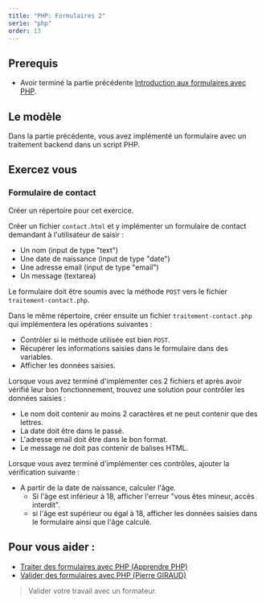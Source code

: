 ```yaml
---
title: "PHP: Formulaires 2"
serie: "php"
order: 13
---
```


## Prerequis

- Avoir terminé la partie précédente [Introduction aux formulaires avec PHP](./formulaires-intro).

## Le modèle

Dans la partie précédente, vous avez implémenté un formulaire avec un traitement backend dans un script PHP.



## Exercez vous

### Formulaire de contact

Créer un répertoire pour cet exercice.

Créer un fichier `contact.html` et y implémenter un formulaire de contact demandant à l'utilisateur de saisir : 

- Un nom (input de type "text")
- Une date de naissance (input de type "date")
- Une adresse email (input de type "email")
- Un message (textarea)

Le formulaire doit être soumis avec la méthode `POST` vers le fichier `traitement-contact.php`.

Dans le même répertoire, créer ensuite un fichier `traitement-contact.php` qui implémentera les opérations suivantes :

- Contrôler si le méthode utilisée est bien `POST`.
- Récupérer les informations saisies dans le formulaire dans des variables.
- Afficher les données saisies.

Lorsque vous avez terminé d'implémenter ces 2 fichiers et après avoir vérifié leur bon fonctionnement, trouvez une solution pour contrôler les données saisies :

- Le nom doit contenir au moins 2 caractères et ne peut contenir que des lettres.
- La date doit être dans le passé.
- L'adresse email doit être dans le bon format.
- Le message ne doit pas contenir de balises HTML.

Lorsque vous avez terminé d'implémenter ces contrôles, ajouter la vérification suivante :

- A partir de la date de naissance, calculer l'âge.
    - Si l'âge est inférieur à 18, afficher l'erreur "vous êtes mineur, accès interdit".
    - si l'âge est supérieur ou égal à 18, afficher les données saisies dans le formulaire ainsi que l'âge calculé.

## Pour vous aider : 

- [Traiter des formulaires avec PHP (Apprendre PHP)](https://www.apprendre-php.com/tutoriels/tutoriel-12-traitement-des-formulaires-avec-get-et-post.html)
- [Valider des formulaires avec PHP (Pierre GIRAUD)](https://www.pierre-giraud.com/php-mysql-apprendre-coder-cours/securiser-valider-formulaire/)


> Valider votre travail avec un formateur.
